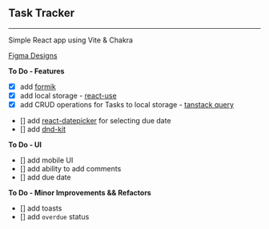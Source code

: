 ## Task Tracker

---

Simple React app using Vite & Chakra

[Figma Designs](https://www.figma.com/file/oxen1fyXzt5rAciomHfg5K/Custom-Dashboard?type=design&node-id=0%3A1&mode=design&t=ikNPDA17SQajEloH-1)

**To Do - Features**

- [x] add [formik](https://formik.org/)
- [x] add local storage - [react-use](https://github.com/streamich/react-use/blob/master/docs/useLocalStorage.md)
- [x] add CRUD operations for Tasks to local storage - [tanstack query](https://tanstack.com/query/latest)
- [] add [react-datepicker](https://github.com/Hacker0x01/react-datepicker) for selecting due date
- [] add [dnd-kit](https://github.com/clauderic/dnd-kit/tree/master)

**To Do - UI**

- [] add mobile UI
- [] add ability to add comments
- [] add due date

**To Do - Minor Improvements && Refactors**

- [] add toasts
- [] add `overdue` status
